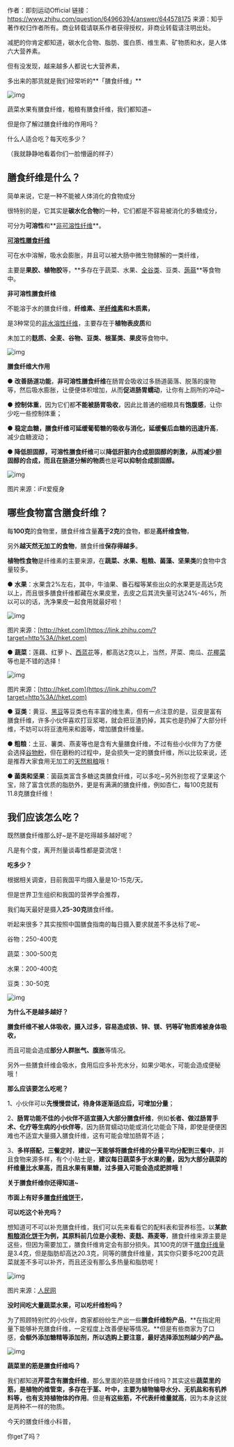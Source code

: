作者：即刻运动Official
链接：https://www.zhihu.com/question/64966394/answer/644578175
来源：知乎
著作权归作者所有。商业转载请联系作者获得授权，非商业转载请注明出处。



减肥的你肯定都知道，碳水化合物、脂肪、蛋白质、维生素、矿物质和水，是人体六大营养素。

但有没发现，越来越多人都说七大营养素，

多出来的那货就是我们经常听的**「膳食纤维」**



![img](images/v2-36d957d532f12ece82e8f311db1e5970_720w.webp)



蔬菜水果有膳食纤维，粗粮有膳食纤维，我们都知道~

但是你了解过膳食纤维的作用吗？

什么人适合吃？每天吃多少？

（我就静静地看着你们一脸懵逼的样子）





## **膳食纤维是什么？**



简单来说，它是一种不能被人体消化的食物成分

很特别的是，它其实是**碳水化合物**的一种，它们都是不容易被消化的多糖成分，

可分为**可溶性**和**[非可溶性纤维](https://www.zhihu.com/search?q=非可溶性纤维&search_source=Entity&hybrid_search_source=Entity&hybrid_search_extra={"sourceType"%3A"answer"%2C"sourceId"%3A644578175})**。





**[可溶性膳食纤维](https://www.zhihu.com/search?q=可溶性膳食纤维&search_source=Entity&hybrid_search_source=Entity&hybrid_search_extra={"sourceType"%3A"answer"%2C"sourceId"%3A644578175})**



可在水中溶解，吸水会膨胀，并且可以被大肠中微生物酵解的一类纤维，

主要是**果胶、植物胶**等，**多存在于蔬菜、水果、[全谷类](https://www.zhihu.com/search?q=全谷类&search_source=Entity&hybrid_search_source=Entity&hybrid_search_extra={"sourceType"%3A"answer"%2C"sourceId"%3A644578175})、豆类、[蒟蒻](https://www.zhihu.com/search?q=蒟蒻&search_source=Entity&hybrid_search_source=Entity&hybrid_search_extra={"sourceType"%3A"answer"%2C"sourceId"%3A644578175})**等食物中。





**非可溶性膳食纤维**



不能溶于水的膳食纤维，**纤维素、[半纤维素](https://www.zhihu.com/search?q=半纤维素&search_source=Entity&hybrid_search_source=Entity&hybrid_search_extra={"sourceType"%3A"answer"%2C"sourceId"%3A644578175})和木质素，**

是3种常见的[非水溶性纤维](https://www.zhihu.com/search?q=非水溶性纤维&search_source=Entity&hybrid_search_source=Entity&hybrid_search_extra={"sourceType"%3A"answer"%2C"sourceId"%3A644578175})，主要存在于**植物表皮质**和

未加工的**麸质、全麦、谷物、豆类、根茎类、果皮**等食物中。



![img](images/v2-7cfee276eee06fa82cbc83225a360915_720w.webp)





**膳食纤维大作用**



● **改善肠道功能**，**非可溶性膳食纤维**在肠胃会吸收过多肠道菌落、脱落的废物等，然后吸水膨胀，让便便体积增加，从而**促进肠胃蠕动**，让你有上厕所的冲动~



● **控制体重**，因为它们都**不能被肠胃吸收**，因此比普通的细粮具有**饱腹感**，让你少吃一些控制体重；



● **稳定血糖，膳食纤维可延缓葡萄糖的吸收与消化，延缓餐后血糖的迅速升高**，减少血糖波动；



**● 降低胆固醇，可溶性膳食纤维**可以**降低肝脏内合成胆固醇的刺激，**从而**减少胆固醇的合成，**而且**在肠道分解的物质**也是**可以抑制合成胆固醇。**





![img](images/v2-5f1ce876c46a8edfb8e99851fb964eb6_720w.webp)

图片来源：iFit爱瘦身





## **哪些食物富含膳食纤维？**



每**100克**的食物里，膳食纤维含量**高于2克**的食物，都是**高纤维食物**，

另外**越天然无加工的食物**，膳食纤维**保存得越多**。

**植物性食物**是纤维素的主要来源，在**蔬菜、水果、粗粮、菌藻、坚果类**的食物中含量较多。



● **水果**：水果含2%左右，其中，牛油果、番石榴等某些出众的水果更是高达5克以上，而且很多膳食纤维都藏在水果皮里，去皮之后其流失量可达24%-46%，所以可以的话，洗净果皮一起食用就最好啦！



![img](images/v2-a01e250bf6f6a5620467f9fc052df7df_720w.webp)

图片来源：[http://hket.com](https://link.zhihu.com/?target=http%3A//hket.com)



● **蔬菜**：莲藕、红萝卜、[西蓝花](https://www.zhihu.com/search?q=西蓝花&search_source=Entity&hybrid_search_source=Entity&hybrid_search_extra={"sourceType"%3A"answer"%2C"sourceId"%3A644578175})等，都高达2克以上，当然，芹菜、南瓜、[花椰菜](https://www.zhihu.com/search?q=花椰菜&search_source=Entity&hybrid_search_source=Entity&hybrid_search_extra={"sourceType"%3A"answer"%2C"sourceId"%3A644578175})等也是不错的选择！



![img](images/v2-48998b80dd7fe3283a7a23ab5372df95_720w.webp)

图片来源：[http://hket.com](https://link.zhihu.com/?target=http%3A//hket.com)



● **豆类**：黄豆、[黑豆](https://www.zhihu.com/search?q=黑豆&search_source=Entity&hybrid_search_source=Entity&hybrid_search_extra={"sourceType"%3A"answer"%2C"sourceId"%3A644578175})等豆类也有丰富的维生素，但有一点注意的是，豆皮是富有膳食纤维，许多小伙伴喜欢打豆浆喝，就会把豆渣扔掉，其实也是扔掉了大部分纤维，不妨可以将豆渣用来和面等，增加膳食纤维量。



**● 粗粮**：土豆、薯类、燕麦等也是含有大量膳食纤维，不过有些小伙伴为了方便会选择[谷物粉](https://www.zhihu.com/search?q=谷物粉&search_source=Entity&hybrid_search_source=Entity&hybrid_search_extra={"sourceType"%3A"answer"%2C"sourceId"%3A644578175})，但在磨粉的过程中，是会损失一定的膳食纤维，所以比较来说，还是推荐大家食用无加工的[天然粗粮](https://www.zhihu.com/search?q=天然粗粮&search_source=Entity&hybrid_search_source=Entity&hybrid_search_extra={"sourceType"%3A"answer"%2C"sourceId"%3A644578175})哦！



**● 菌类和坚果**：菌菇类富含多糖这类膳食纤维，可以多吃~另外别忽视了坚果这个宝，除了富含优质的脂肪外，更是有满满的膳食纤维，例如杏仁，每100克就有11.8克膳食纤维！





## **我们应该怎么吃？**



既然膳食纤维那么好~是不是吃得越多越好呢？

凡是有个度，离开剂量谈毒性都是耍流氓！



**吃多少？**



根据相关调查，目前我国平均摄入量是10-15克/天。

但是世界卫生组织和我国的营养学会推荐，

我们每天最好是摄入**25-30克**膳食纤维。

听起来很多？其实按照中国膳食指南的每日摄入要求就差不多达标了呢~



谷物：250-400克

蔬菜：300-500克

水果：200-400克

豆类：30-50克



![img](images/v2-7f55b4c62e7fdbbf5b3eeca00512fdc3_720w.webp)



**为什么不是越多越好？**





**膳食纤维不被人体吸收，摄入过多，容易造成铁、锌、镁、钙等矿物质难被身体吸收，**

而且可能会造成**部分人群胀气、腹胀**等情况。

另外一些膳食纤维会吸水，食用后应多补充水分，如果少喝水，可能会造成便秘哦！





**那么应该要怎么吃呢？**



1、小伙伴可以**先慢慢尝试，待身体逐渐适应后，可增加分量**；

2、**肠胃功能不佳的小伙伴不适宜摄入大部分膳食纤维**，例如**长者、做过肠胃手术、化疗等生病的小伙伴等**，因为肠胃蠕动功能或消化功能会下降，即使是便便困难也不适宜大量摄入膳食纤维，这有可能会增加肠胃不适；

3、**多样搭配，三餐定时**，**建议一天能够将膳食纤维的分量平均分配到三餐中**，并且食物来源多样，有个小贴士是，**建议每日蔬菜多于水果的量，因为大部分蔬菜的纤维量比水果高，而且水果有果糖，过多摄入可能会造成肥胖哦！**





**关于膳食纤维你还得知道~**



**市面上有好多[膳食纤维饼干](https://www.zhihu.com/search?q=膳食纤维饼干&search_source=Entity&hybrid_search_source=Entity&hybrid_search_extra={"sourceType"%3A"answer"%2C"sourceId"%3A644578175})，**

**可以吃这个补充吗？**



想知道可不可以补充膳食纤维，我们可以先来看看它的配料表和营养标签。以**某款[粗粮消化饼干](https://www.zhihu.com/search?q=粗粮消化饼干&search_source=Entity&hybrid_search_source=Entity&hybrid_search_extra={"sourceType"%3A"answer"%2C"sourceId"%3A644578175})为例，其原料前几位是小麦粉、麦麸、燕麦等**，膳食纤维来源主要是这些，但因为需要加工，膳食纤维肯定会有部分损失。其100克的饼干[膳食纤维量](https://www.zhihu.com/search?q=膳食纤维量&search_source=Entity&hybrid_search_source=Entity&hybrid_search_extra={"sourceType"%3A"answer"%2C"sourceId"%3A644578175})是3.4克，但是脂肪却高达20.3克，同等的膳食纤维量，其实你只要多吃200克蔬菜就差不多可以补齐，而且还没有那么多热量和脂肪呢！



![img](images/v2-8fc379e2ba09356927181a751f4acc74_720w.webp)

图片来源：[人民网](https://www.zhihu.com/search?q=人民网&search_source=Entity&hybrid_search_source=Entity&hybrid_search_extra={"sourceType"%3A"answer"%2C"sourceId"%3A644578175})





**没时间吃大量蔬菜水果，可以吃纤维粉吗？**



为了照顾特别忙的小伙伴，商家都纷纷生产出一些**膳食纤维粉产品**，**在指定用量下能够补充膳食纤维，一定程度上改善便秘等情况。**但是有些商家为了口感，**会额外添加糖精等添加剂，所以选购上要注意，最好选择添加剂越少的产品。**



![img](images/v2-65e00a2be4da8b9f49edf6ae75546404_720w.webp)





**蔬菜里的筋是膳食纤维吗？**



我们都知道**芹菜含有膳食纤维**，那么里面的筋是膳食纤维吗？其实这些**蔬菜里的筋，是植物的维管束，多存在于茎、叶中，主要为植物输导水分、无机盐和有机养料等，也有支持植物体的作用**。但是**有这些筋，不代表纤维量就高**，因为本身这就是两种不一样的物质。

今天的膳食纤维小科普，

你get了吗？